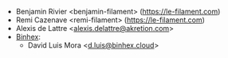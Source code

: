 - Benjamin Rivier \<benjamin-filament\> (<https://le-filament.com>)
- Remi Cazenave \<remi-filament\> (<https://le-filament.com>)
- Alexis de Lattre \<<alexis.delattre@akretion.com>\>
- [Binhex](https://binhex.cloud//com):
  - David Luis Mora \<<d.luis@binhex.cloud>\>

